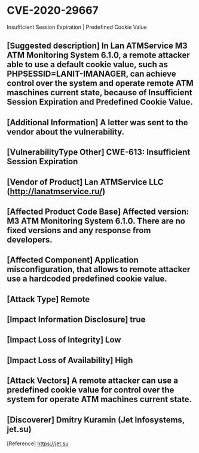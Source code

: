 # CVE-2020-29667
Insufficient Session Expiration | Predefined Cookie Value

[Suggested description]
In Lan ATMService M3 ATM Monitoring System 6.1.0, a remote attacker able to use a default cookie value, such as PHPSESSID=LANIT-IMANAGER, can achieve control over the system and operate remote ATM maschines current state, because of Insufficient Session Expiration and Predefined Cookie Value.
------------------------------------------
[Additional Information]
A letter was sent to the vendor about the vulnerability.
------------------------------------------
[VulnerabilityType Other]
CWE-613: Insufficient Session Expiration
------------------------------------------
[Vendor of Product]
Lan ATMService LLC (http://lanatmservice.ru/)
------------------------------------------
[Affected Product Code Base]
Affected version: M3 ATM Monitoring System 6.1.0. There are no fixed versions and any response from developers.
------------------------------------------
[Affected Component]
Application misconfiguration, that allows to remote attacker use a hardcoded predefined cookie value.
------------------------------------------
[Attack Type]
Remote
------------------------------------------
[Impact Information Disclosure]
true
------------------------------------------
[Impact Loss of Integrity]
Low
------------------------------------------
[Impact Loss of Availability]
High
------------------------------------------
[Attack Vectors]
A remote attacker can use a predefined cookie value for control over the system for operate ATM machines current state.
------------------------------------------
[Discoverer]
Dmitry Kuramin (Jet Infosystems, jet.su)
------------------------------------------
[Reference]
https://jet.su
